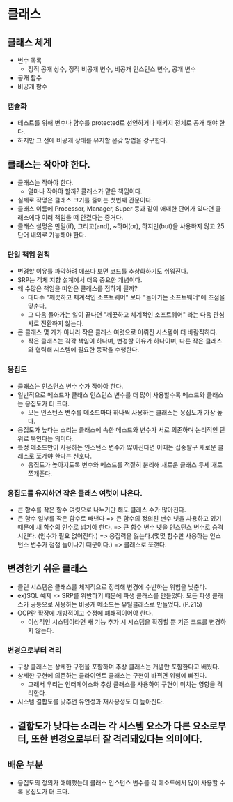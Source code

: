 # 클래스

## 클래스 체계
- 변수 목록
  - 정적 공개 상수, 정적 비공개 변수, 비공개 인스턴스 변수, 공개 변수
- 공개 함수
- 비공개 함수

### 캡슐화
- 테스트를 위해 변수나 함수를 protected로 선언하거나 패키지 전체로 공개 해야 한다.
- 하지만 그 전에 비공개 상태를 유지할 온갖 방법을 강구한다.

## 클래스는 작아야 한다.
- 클래스는 작아야 한다.
  - 얼마나 작아야 할까? 클래스가 맡은 책임이다.
- 실제로 작명은 클래스 크기를 줄이는 첫번째 관문이다.
- 클래스 이름에 Processor, Manager, Super 등과 같이 애매한 단어가 있다면 클래스에다 여러 책임을 떠 안겼다는 증거다.
- 클래스 설명은 만일(if), 그리고(and), ~하며(or), 하지만(but)을 사용하지 않고 25단어 내외로 가능해야 한다.

### 단일 책임 원칙
- 변경할 이유를 파악하려 애쓰다 보면 코드를 추상화하기도 쉬워진다.
- SRP는 객체 지향 설계에서 더욱 중요한 개념이다.
- 왜 수많은 책임을 떠안은 클래스를 접하게 될까?
  - 대다수 "깨끗하고 체계적인 소프트웨어" 보다 "돌아가는 소프트웨어"에 초점을 맞춘다.
  - 그 다음 돌아가는 일이 끝나면 "깨끗하고 체계적인 소프트웨어" 라는 다음 관심사로 전환하지 않는다.
- 큰 클래스 몇 개가 아니라 작은 클래스 여럿으로 이뤄진 시스템이 더 바람직하다.
  - 작은 클래스는 각각 책임이 하나며, 변경할 이유가 하나이며, 다른 작은 클래스와 협력해 시스템에 필요한 동작을 수행한다.

### 응집도
- 클래스는 인스턴스 변수 수가 작아야 한다.
- 일반적으로 메소드가 클래스 인스턴스 변수를 더 많이 사용할수록 메소드와 클래스는 응집도가 더 크다.
  - 모든 인스턴스 변수를 메소드마다 하나씩 사용하는 클래스는 응집도가 가장 높다. 
- 응집도가 높다는 소리는 클래스에 속한 메소드와 변수가 서로 의존하며 논리적인 단위로 묶인다는 의미다.
- 특정 메소드만이 사용하는 인스턴스 변수가 많아진다면 이때는 십중팔구 새로운 클래스로 쪼개야 한다는 신호다.
  - 응집도가 높아지도록 변수와 메소드를 적절히 분리해 새로운 클래스 두세 개로 쪼개준다.

### 응집도를 유지하면 작은 클래스 여럿이 나온다.
- 큰 함수를 작은 함수 여럿으로 나누기만 해도 클래스 수가 많아진다.
- 큰 함수 일부를 작은 함수로 빼낸다 => 큰 함수의 정의된 변수 넷을 사용하고 있기 때문에 새 함수의 인수로 넘겨야 한다. => 큰 함수 변수 넷을 인스턴스 변수로 승격 시킨다. (인수가 필요 없어진다.) => 응집력을 잃는다.(몇몇 함수만 사용하는 인스턴스 변수가 점점 늘어나기 때문이다.) => 클래스로 쪼갠다.

## 변경한기 쉬운 클래스
- 클린 시스템은 클래스를 체계적으로 정리해 변경에 수반하는 위험을 낮춘다.
- ex)SQL 예제 -> SRP를 위반하기 떄문에 파생 클래스를 만들었다. 모든 파생 클래스가 공통으로 사용하는 비공개 메소드는 유틸클래스로 만들었다. (P.215)
- OCP란 확장에 개방적이고 수정에 폐쇄적이어야 한다.
  - 이상적인 시스템이라면 새 기능 추가 시 시스템을 확장할 뿐 기존 코드를 변경하지 않는다.

### 변경으로부터 격리
- 구상 클래스는 상세한 구현을 포함하며 추상 클래스는 개념만 포함한다고 배웠다.
- 상세한 구현에 의존하는 클라이언트 클래스는 구현이 바뀌면 위험에 빠진다.
  - 그래서 우리는 인터페이스와 추상 클래스를 사용하여 구현이 미치는 영향을 격리한다.
- 시스템 결합도를 낮추면 유연성과 재사용성도 더 높아진다.
- 결합도가 낮다는 소리는 각 시스템 요소가 다른 요소로부터, 또한 변경으로부터 잘 격리돼있다는 의미이다.  
  - 


## 배운 부분
- 응집도의 정의가 애매했는데 클래스 인스턴스 변수를 각 메소드에서 많이 사용할 수록 응집도가 더 크다.



